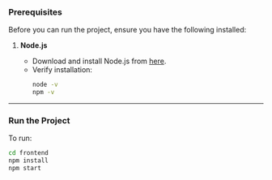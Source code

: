 ### **Prerequisites**

Before you can run the project, ensure you have the following installed:

1. **Node.js**

   - Download and install Node.js from [here](https://nodejs.org/).
   - Verify installation:
     ```bash
     node -v
     npm -v
     ```

---

### **Run the Project**

To run:

```bash
cd frontend
npm install
npm start
```
 
